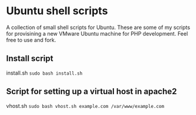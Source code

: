 Ubuntu shell scripts
==============

A collection of small shell scripts for Ubuntu. These are some of my scripts for provisining a new VMware Ubuntu machine for PHP development. Feel free to use and fork.

## Install script
install.sh
`sudo bash install.sh`

## Script for setting up a virtual host in apache2
vhost.sh
`sudo bash vhost.sh example.com /var/www/example.com`
